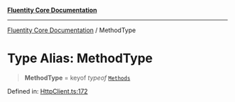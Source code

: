 [**Fluentity Core Documentation**](../README.md)

***

[Fluentity Core Documentation](../globals.md) / MethodType

# Type Alias: MethodType

> **MethodType** = keyof *typeof* [`Methods`](../variables/Methods.md)

Defined in: [HttpClient.ts:172](https://github.com/cedricpierre/fluentity-core/blob/67e692bbd289864a7426aa17449637a48dccd630/src/HttpClient.ts#L172)
